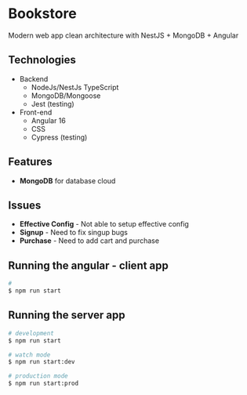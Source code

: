 # Bookstore

Modern web app clean architecture with NestJS + MongoDB + Angular

## Technologies
- Backend
  - NodeJs/NestJs TypeScript
  - MongoDB/Mongoose
  - Jest (testing)
- Front-end
  - Angular 16
  - CSS
  - Cypress (testing)

## Features
- **MongoDB** for database cloud



## Issues
- **Effective Config** - Not able to setup effective config
- **Signup** - Need to fix singup bugs
- **Purchase** - Need to add cart and purchase

## Running the angular - client app

```bash
# 
$ npm run start
```

## Running the server app

```bash
# development
$ npm run start

# watch mode
$ npm run start:dev

# production mode
$ npm run start:prod
```